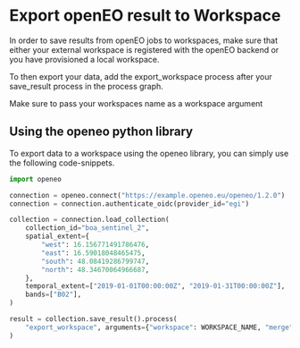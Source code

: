 # Export openEO result to Workspace

In order to save results from openEO jobs to workspaces, make sure that either your external workspace is registered with the openEO backend or you have provisioned a local workspace.

To then export your data, add the export_workspace process after your save_result process in the process graph.

Make sure to pass your workspaces name as a workspace argument

## Using the openeo python library

To export data to a workspace using the openeo library, you can simply use the following code-snippets.


```python
import openeo

connection = openeo.connect("https://example.openeo.eu/openeo/1.2.0")
connection = connection.authenticate_oidc(provider_id="egi")
```


```python
collection = connection.load_collection(
    collection_id="boa_sentinel_2",
    spatial_extent={
        "west": 16.156771491786476,
        "east": 16.59018048465475,
        "south": 48.08419286799747,
        "north": 48.34670064966687,
    },
    temporal_extent=["2019-01-01T00:00:00Z", "2019-01-31T00:00:00Z"],
    bands=["B02"],
)

result = collection.save_result().process(
    "export_workspace", arguments={"workspace": WORKSPACE_NAME, "merge": None}, data=THIS
)

```